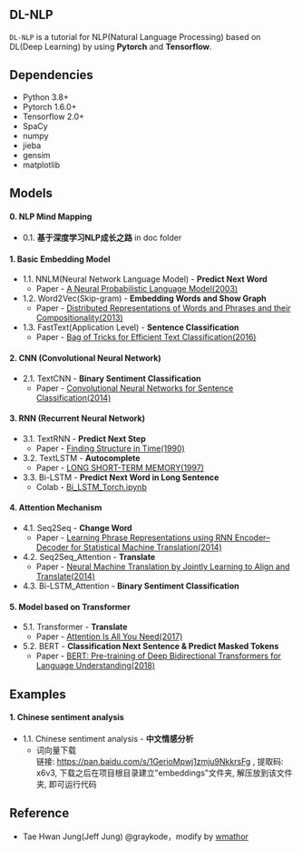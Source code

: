 ## DL-NLP

`DL-NLP` is a tutorial for NLP(Natural Language Processing) based on DL(Deep Learning) by using **Pytorch** and **Tensorflow**.


## Dependencies

- Python 3.8+
- Pytorch 1.6.0+
- Tensorflow 2.0+
- SpaCy
- numpy
- jieba
- gensim
- matplotlib


## Models

#### 0. NLP Mind Mapping

- 0.1. **基于深度学习NLP成长之路** in doc folder


#### 1. Basic Embedding Model

- 1.1. NNLM(Neural Network Language Model) - **Predict Next Word**
  - Paper -  [A Neural Probabilistic Language Model(2003)](http://www.jmlr.org/papers/volume3/bengio03a/bengio03a.pdf)
- 1.2. Word2Vec(Skip-gram) - **Embedding Words and Show Graph**
  - Paper - [Distributed Representations of Words and Phrases
    and their Compositionality(2013)](https://papers.nips.cc/paper/5021-distributed-representations-of-words-and-phrases-and-their-compositionality.pdf)
- 1.3. FastText(Application Level) - **Sentence Classification**
  - Paper - [Bag of Tricks for Efficient Text Classification(2016)](https://arxiv.org/pdf/1607.01759.pdf)


#### 2. CNN (Convolutional Neural Network)

- 2.1. TextCNN - **Binary Sentiment Classification**
  - Paper - [Convolutional Neural Networks for Sentence Classification(2014)](http://www.aclweb.org/anthology/D14-1181)


#### 3. RNN (Recurrent Neural Network)

- 3.1. TextRNN - **Predict Next Step**
  - Paper - [Finding Structure in Time(1990)](http://psych.colorado.edu/~kimlab/Elman1990.pdf)
- 3.2. TextLSTM - **Autocomplete**
  - Paper - [LONG SHORT-TERM MEMORY(1997)](https://www.bioinf.jku.at/publications/older/2604.pdf)
- 3.3. Bi-LSTM - **Predict Next Word in Long Sentence**
  - Colab -  [Bi_LSTM_Torch.ipynb](https://colab.research.google.com/drive/1R_3_tk-AJ4kYzxv8xg3AO9rp7v6EO-1n?usp=sharing)


#### 4. Attention Mechanism

- 4.1. Seq2Seq - **Change Word**
  - Paper - [Learning Phrase Representations using RNN Encoder–Decoder
    for Statistical Machine Translation(2014)](https://arxiv.org/pdf/1406.1078.pdf)
- 4.2. Seq2Seq_Attention - **Translate**
  - Paper - [Neural Machine Translation by Jointly Learning to Align and Translate(2014)](https://arxiv.org/abs/1409.0473)
- 4.3. Bi-LSTM_Attention - **Binary Sentiment Classification**


#### 5. Model based on Transformer

- 5.1. Transformer - **Translate**
  - Paper - [Attention Is All You Need(2017)](https://arxiv.org/abs/1706.03762)
- 5.2. BERT - **Classification Next Sentence & Predict Masked Tokens**
  - Paper - [BERT: Pre-training of Deep Bidirectional Transformers for Language Understanding(2018)](https://arxiv.org/abs/1810.04805)


## Examples

#### 1. Chinese sentiment analysis

- 1.1. Chinese sentiment analysis - **中文情感分析**
  - 词向量下载  
    链接: https://pan.baidu.com/s/1GerioMpwj1zmju9NkkrsFg , 提取码: x6v3, 下载之后在项目根目录建立"embeddings"文件夹, 解压放到该文件夹, 即可运行代码
  

## Reference

- Tae Hwan Jung(Jeff Jung) @graykode，modify by [wmathor](https://github.com/wmathor)
